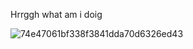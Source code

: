 Hrrggh what am i doig
  
    
      
      
        
  
  


![74e47061bf338f3841dda70d6326ed43](https://user-images.githubusercontent.com/104703637/179700019-a8fdb4d0-67ba-4148-82bd-6c241baa103c.jpg)
